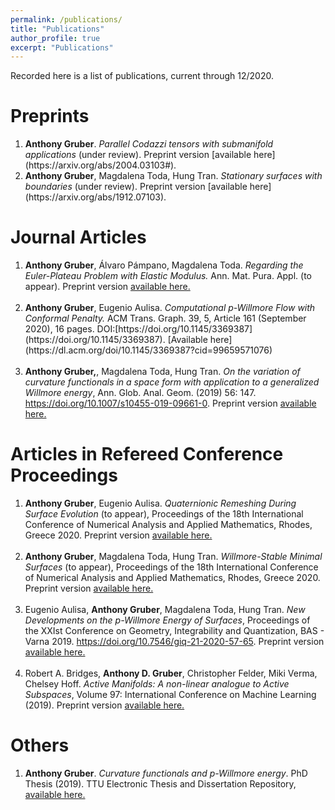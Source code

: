```yaml
---
permalink: /publications/
title: "Publications"
author_profile: true
excerpt: "Publications"
---
```


Recorded here is a list of publications, current through 12/2020.

# Preprints
<ol>
  <li><b>Anthony Gruber</b>.
    <i>Parallel Codazzi tensors with submanifold applications</i> (under review).
    Preprint version [available here](https://arxiv.org/abs/2004.03103#).</li>

  <li><b>Anthony Gruber</b>, Magdalena Toda, Hung Tran.
    <i>Stationary surfaces with boundaries</i> (under review).
    Preprint version [available here](https://arxiv.org/abs/1912.07103).</li>
</ol>

# Journal Articles
<ol>
  <li><b>Anthony Gruber</b>, Álvaro Pámpano, Magdalena Toda.
    <i>Regarding the Euler-Plateau Problem with Elastic Modulus.</i> Ann. Mat. Pura. Appl. (to appear).
    Preprint version <a href= "https://arxiv.org/abs/2010.00149#">available here.</a> </li> <br>
  <li><b>Anthony Gruber</b>, Eugenio Aulisa.
    <i>Computational p-Willmore Flow with Conformal Penalty.</i> ACM Trans. Graph. 39, 5, Article 161 (September 2020), 16 pages. DOI:[https://doi.org/10.1145/3369387](https://doi.org/10.1145/3369387).  [Available here](https://dl.acm.org/doi/10.1145/3369387?cid=99659571076)</li><br>
  <li><b>Anthony Gruber,</b>, Magdalena Toda, Hung Tran.
    <i>On the variation of curvature functionals in a space form
    with application to a generalized Willmore energy</i>,
    Ann. Glob. Anal. Geom. (2019) 56: 147.
    <a href= https://doi.org/10.1007/s10455-019-09661-0>https://doi.org/10.1007/s10455-019-09661-0</a>.
    Preprint version <a href = "https://arxiv.org/abs/1905.01759#">available here.</a></li>
</ol>

# Articles in Refereed Conference Proceedings
<ol>
  <li><b>Anthony Gruber</b>, Eugenio Aulisa.
    <i>Quaternionic Remeshing During Surface Evolution</i> (to appear), Proceedings of the 18th International Conference of Numerical Analysis and Applied Mathematics, Rhodes, Greece 2020.  Preprint version <a href = "../files/preprints/QRDSE.pdf" >available here.</a> </li> <br>
  <li><b>Anthony Gruber</b>, Magdalena Toda, Hung Tran.
    <i>Willmore-Stable Minimal Surfaces</i> (to appear), Proceedings of the 18th International Conference of Numerical Analysis and Applied Mathematics, Rhodes, Greece 2020. Preprint version <a href = "../files/preprints/WSMS.pdf" >available here.</a> </li> <br>
  <li> Eugenio Aulisa, <b>Anthony Gruber</b>, Magdalena Toda, Hung Tran.
    <i>New Developments on the p-Willmore Energy of Surfaces</i>,
    Proceedings of the XXIst Conference on Geometry, Integrability and Quantization, BAS - Varna 2019. <a href= https://doi.org/10.7546/giq-21-2020-57-65>https://doi.org/10.7546/giq-21-2020-57-65</a>. Preprint version <a href = "../files/preprints/PWillmoreGIQ.pdf" >available here.</a> </li> <br>
  <li> Robert A. Bridges, <b>Anthony D. Gruber</b>, Christopher Felder, Miki Verma, Chelsey Hoff.
    <i>Active Manifolds: A non-linear analogue to Active Subspaces</i>,
    Volume 97: International Conference on Machine Learning (2019).
    Preprint version <a href = "https://arxiv.org/abs/1904.13386#">available here.</a> </li>
</ol>

# Others
<ol>
  <li> <b>Anthony Gruber</b>.
    <i>Curvature functionals and p-Willmore energy</i>.  PhD Thesis (2019).
    TTU Electronic Thesis and Dissertation Repository, <a href = "https://ttu-ir.tdl.org/handle/2346/85351#">available here.</a> </li>
</ol>
